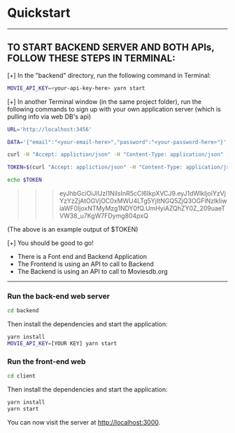# Quickstart

***************************************************
## TO START BACKEND SERVER AND BOTH APIs, FOLLOW THESE STEPS IN TERMINAL:

[+] In the "backend" directory, run the following command in Terminal:
```bash
MOVIE_API_KEY=<your-api-key-here> yarn start
```

[+] In another Terminal window (in the same project folder), run the following commands to sign up with your own application server (which is pulling info via web DB's api)

```bash
URL='http://localhost:3456'
```

```bash
DATA='{"email":"<your-email-here>","password":"<your-password-here>"}'
```

```bash
curl -H "Accept: appliction/json" -H "Content-Type: application/json" -XPOST -d $DATA $URL/signup
```

```bash
TOKEN=$(curl "Accept: appliction/json" -H "Content-Type: application/json" -XPOST -d $DATA $URL/login | jq -r ".token")
```

```bash
echo $TOKEN
```

>>>eyJhbGciOiJIUzI1NiIsInR5cCI6IkpXVCJ9.eyJ1dWlkIjoiYzVjYzYzZjAtOGVjOC0xMWU4LTg5YjItNGQ5ZjQ3OGFlNzlkIiwiaWF0IjoxNTMyMzg1NDY0fQ.UmHyiAZQhZY0Z_209uaeTVW38_u7KgW7FDymg804pxQ

(The above is an example output of $TOKEN)

[+] You should be good to go!
- There is a Font end and Backend Application
- The Frontend is using an API to call to Backend
- The Backend is using an API to call to Moviesdb.org
***********************************************************
### Run the back-end web server

```bash
cd backend
```

Then install the dependencies and start the application:

```bash
yarn install
MOVIE_API_KEY=[YOUR KEY] yarn start
```


### Run the front-end web

```bash
cd client
```

Then install the dependencies and start the application:

```bash
yarn install
yarn start
```

You can now visit the server at [http://localhost:3000](http://localhost:3000).

